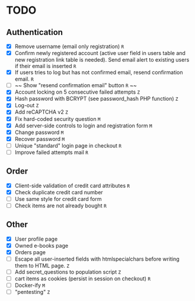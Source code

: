 # TODO 
## Authentication
- [x] Remove username (email only registration) `R`
- [x] Confirm newly registered account (active user field in users table
   and new registration link table is needed). Send email alert to
   existing users if their email is inserted `R`
- [x] If users tries to log but has not confirmed email, resend confirmation
   email. `R`
- [ ] ~~ Show "resend confirmation email" button `R` ~~
- [x] Account locking on 5 consecutive failed attempts `Z`
- [x] Hash password with BCRYPT (see password_hash PHP function) `Z`
- [x] Log-out `Z`
- [x] Add reCAPTCHA v2 `Z`
- [x] Fix hard-coded security question `M`
- [x] Add server-side controls to login and registration form `M`
- [x] Change password `M`
- [x] Recover password `M`
- [ ] Unique "standard" login page in checkout `R`
- [ ] Improve failed attempts mail `R`

## Order
- [x] Client-side validation of credit card attributes `R`
- [x] Check duplicate credit card number
- [ ] Use same style for credit card form
- [ ] Check items are not already bought `R`

## Other
- [x] User profile page
- [x] Owned e-books page
- [x] Orders page
- [ ] Escape all user-inserted fields with htmlspecialchars before writing
   them to HTML page. `Z`
- [ ] Add secret_questions to population script `Z`
- [ ] cart items as cookies (persist in session on checkout) `R`
- [ ] Docker-ify `M`
- [ ] "pentesting" `Z`
